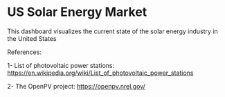 # US Solar Energy Market

This dashboard visualizes the current state of the solar energy industry in the United States

References:

1- List of photovoltaic power stations: https://en.wikipedia.org/wiki/List_of_photovoltaic_power_stations

2- The OpenPV project: https://openpv.nrel.gov/
